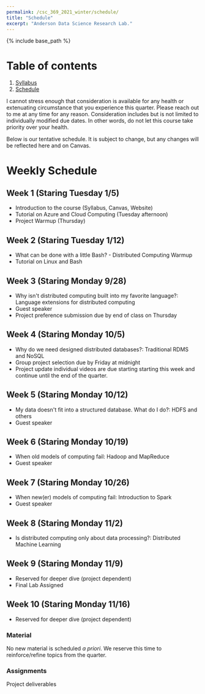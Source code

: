 ```yaml
---
permalink: /csc_369_2021_winter/schedule/
title: "Schedule"
excerpt: "Anderson Data Science Research Lab."
---
```


{% include base_path %}

# Table of contents
1. [Syllabus](/csc_369_2021_winter/)
2. [Schedule](/csc_369_2021_winter/private.html)

I cannot stress enough that consideration is available for any health or
extenuating circumstance that you experience this quarter. Please reach out to me
at any time for any reason. Consideration includes but is not limited to individually
modified due dates. In other words, do not let this course take priority over your health.

Below is our tentative schedule. It is subject to change, but any changes will be reflected here and on Canvas.

# Weekly Schedule
## Week 1 (Staring Tuesday 1/5)
* Introduction to the course (Syllabus, Canvas, Website)
* Tutorial on Azure and Cloud Computing (Tuesday afternoon)
* Project Warmup (Thursday)

## Week 2 (Staring Tuesday 1/12)
* What can be done with a little Bash? - Distributed Computing Warmup
* Tutorial on Linux and Bash

## Week 3 (Staring Monday 9/28)
* Why isn't distributed computing built into my favorite language?: Language extensions for distributed computing
* Guest speaker
* Project preference submission due by end of class on Thursday

## Week 4 (Staring Monday 10/5)
* Why do we need designed distributed databases?: Traditional RDMS and NoSQL
* Group project selection due by Friday at midnight
* Project update individual videos are due starting starting this week and continue until the end of the quarter.

## Week 5 (Staring Monday 10/12)
* My data doesn't fit into a structured database. What do I do?: HDFS and others
* Guest speaker

## Week 6 (Staring Monday 10/19)
* When old models of computing fail: Hadoop and MapReduce
* Guest speaker

## Week 7 (Staring Monday 10/26)
* When new(er) models of computing fail: Introduction to Spark
* Guest speaker

## Week 8 (Staring Monday 11/2)
* Is distributed computing only about data processing?: Distributed Machine Learning

## Week 9 (Staring Monday 11/9)
* Reserved for deeper dive (project dependent)
* Final Lab Assigned

## Week 10 (Staring Monday 11/16)
* Reserved for deeper dive (project dependent)

### Material
No new material is scheduled <i>a priori</i>. We reserve this time to reinforce/refine topics from the quarter.

### Assignments
Project deliverables
